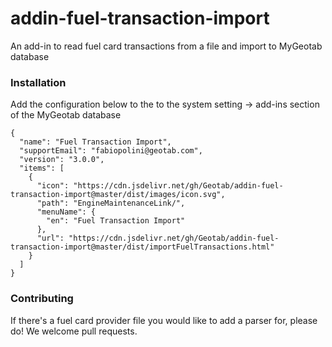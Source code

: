 # addin-fuel-transaction-import
An add-in to read fuel card transactions from a file and import to MyGeotab database

### Installation
Add the configuration below to the to the system setting -> add-ins section of the MyGeotab database
```
{
  "name": "Fuel Transaction Import",
  "supportEmail": "fabiopolini@geotab.com",
  "version": "3.0.0",
  "items": [
    {
      "icon": "https://cdn.jsdelivr.net/gh/Geotab/addin-fuel-transaction-import@master/dist/images/icon.svg",
      "path": "EngineMaintenanceLink/",
      "menuName": {
        "en": "Fuel Transaction Import"
      },
      "url": "https://cdn.jsdelivr.net/gh/Geotab/addin-fuel-transaction-import@master/dist/importFuelTransactions.html"
    }
  ]
}

```

### Contributing
If there's a fuel card provider file you would like to add a parser for, please do! We welcome pull requests.
